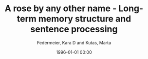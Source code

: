 ---
layout: post
title: A rose by any other name - Long-term memory structure and sentence processing

date: 1996-01-01 00:00
author: Federmeier, Kara D and Kutas, Marta
journal: Journal of memory and Language

year: 1999
---